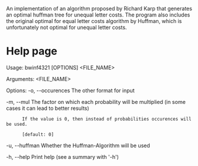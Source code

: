 An implementation of an algorithm proposed by Richard Karp that generates an optimal huffman tree for unequal letter costs. The program also includes the original optimal for equal letter costs algorithm by Huffman, which is unfortunately not optimal for unequal letter costs.
# Help page
Usage: bwinf4321 [OPTIONS] <FILE_NAME>

Arguments:
  <FILE_NAME>
          

Options:
  -o, --occurences
          The other format for input

  -m, --mul <MUL>
          The factor on which each probability will be multiplied (in some cases it can lead to better results)
          
          If the value is 0, then instead of probabilities occurences will be used.
          
          [default: 0]

  -u, --huffman
          Whether the Huffman-Algorithm will be used

  -h, --help
          Print help (see a summary with '-h')

